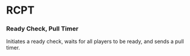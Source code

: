 # RCPT
### Ready Check, Pull Timer

Initiates a ready check, waits for all players to be ready, and sends a pull timer.

